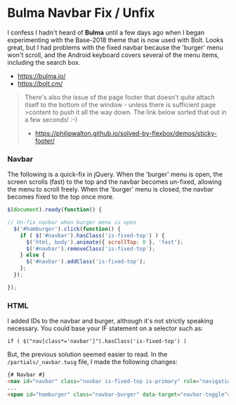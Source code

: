 # Bulma Navbar Fix / Unfix

I confess I hadn't heard of **Bulma** until a few days ago when I began experimenting with the Base-2018 theme that is now used with Bolt. Looks great, but I had problems with the fixed navbar because the 'burger' menu won't scroll, and the Android keyboard covers several of the menu items, including the search box.

* https://bulma.io/
* https://bolt.cm/

>There's also the issue of the page footer that doesn't quite attach itself to the bottom of the window - unless there is sufficient page >content to push it all the way down. The link below sorted that out in a few seconds! :-)
>* https://philipwalton.github.io/solved-by-flexbox/demos/sticky-footer/

### Navbar

The following is a quick-fix in jQuery. When the 'burger' menu is open, the screen scrolls (fast) to the top and the navbar becomes un-fixed, allowing the menu to scroll freely. When the 'burger' menu is closed, the navbar becomes fixed to the top once more.

```javascript
$(document).ready(function() {

// Un-fix navbar when burger menu is open
  $('#hamburger').click(function() {
    if ( $('#navbar').hasClass('is-fixed-top') ) {
      $('html, body').animate({ scrollTop: 0 }, 'fast');
      $('#navbar').removeClass('is-fixed-top');
    } else {
      $('#navbar').addClass('is-fixed-top');
    };    
  });

});
```

### HTML

I added IDs to the navbar and burger, although it's not strictly speaking necessary. You could base your IF statement on a selector such as:

`if ( $("nav[class*='navbar']").hasClass('is-fixed-top') )`

But, the previous solution seemed easier to read. In the `/partials/_navbar.twig` file, I made the following changes:

```html
{# Navbar #}
<nav id="navbar" class="navbar is-fixed-top is-primary" role="navigation" aria-label="main navigation">
...
<span id="hamburger" class="navbar-burger" data-target="navbar-toggle">
```
